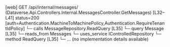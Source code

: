 [web] GET /api/internal/messages/  (Dataverse.Api.Controllers.Internal.MessagesController.GetMessages)  [L32–L41] status=200 [auth=Authentication.MachineToMachinePolicy,Authentication.RequireTenantIdPolicy]
  └─ calls MessageRepository.ReadQuery [L35]
  └─ query Message [L35]
    └─ reads_from Messages
  └─ uses_service IControlledRepository<Message>
    └─ method ReadQuery [L35]
      └─ ... (no implementation details available)

